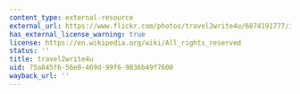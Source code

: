 ```yaml
---
content_type: external-resource
external_url: https://www.flickr.com/photos/travel2write4u/6874191777/in/photolist-bts2HT-9KyngH-c5V317-97jjTJ-dcCVEJ-9rKeez-2p1YJk-aLE5bX-a7KyWN-fkFSk7-ed74Hw-cZ7JVm-8kLhWe-daz6dW-4BLAbv-6V57Tk-6dxojv-9wuro-7sLttn-cZ7Dau-7ZvNx7-9YbV1f-51L4hz-LW5cW-chtYfj-3vxvDR-6dbBcX-7QWnE2-6vSNKU-XnRZSd-f2ZGd-4QPrV1-wUpja-9Jn5mg-4PwzC5-ahDbMf-bB6XrD-4Pwyam-2JoTm-LC1oLe-jiCc7p-37A4yi-79ct9C-EnN9DG-aeHAzG-798Bzt-owQWih-4puHfc-owS9pX-6Vt9ng
has_external_license_warning: true
license: https://en.wikipedia.org/wiki/All_rights_reserved
status: ''
title: travel2write4u
uid: 75a845f6-56e0-469d-99f6-9836b49f7600
wayback_url: ''
---
```


